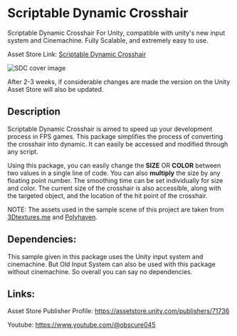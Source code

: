 # Scriptable Dynamic Crosshair
Scriptable Dynamic Crosshair For Unity, compatible with unity's new input system and Cinemachine. Fully Scalable, and extremely easy to use.

Asset Store Link: [Scriptable Dynamic Crosshair](https://u3d.as/2TKt)

![SDC cover image](https://user-images.githubusercontent.com/98226994/225090808-e8277aae-b0a4-45b9-a295-1df5a4c674cb.png)

After 2-3 weeks, if considerable changes are made the version on the Unity Asset Store will also be updated.

## Description
Scriptable Dynamic Crosshair is aimed to speed up your development process in FPS games. This package simplifies the process of converting the crosshair into dynamic. It can easily be accessed and modified through any script.

Using this package, you can easily change the **SIZE** OR **COLOR** between two values in a single line of code. You can also **multiply** the size by any floating point number. The smoothing time can be set individually for size and color. The current size of the crosshair is also accessible, along with the targeted object, and the location of the hit point of the crosshair.

NOTE: The assets used in the sample scene of this project are taken from [3Dtextures.me](https://3dtextures.me/) and [Polyhaven](https://polyhaven.com/).

## Dependencies:
This sample given in this package uses the Unity input system and cinemachine. But Old Input System can also be used with this package without cinemachine. So overall you can say no dependencies.

## Links:

Asset Store Publisher Profile: https://assetstore.unity.com/publishers/71736

Youtube: https://www.youtube.com/@obscure045
